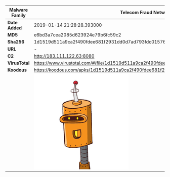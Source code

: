 | Malware Family | Telecom Fraud Network for South Koreans                      |
| -------------- | ------------------------------------------------------------ |
| **Date Added** | 2019-01-14 21:28:28.393000                                                   |
| **MD5**        | e6bd3a7cea2085d623924e79b6fc59c2                             |
| **Sha256**     | 1d1519d511a9ca2f490fdee681f2931dd0d7ad793fdc01576f3ab19869568156 |
| **URL**        | -                                                            |
| **C2**         | http://183.111.122.63:8080 |
| **VirusTotal** | https://www.virustotal.com/#/file/1d1519d511a9ca2f490fdee681f2931dd0d7ad793fdc01576f3ab19869568156/detection |
| **Koodous**    | https://koodous.com/apks/1d1519d511a9ca2f490fdee681f2931dd0d7ad793fdc01576f3ab19869568156 |
|                | ![](../assets/1d1519d511a9ca2f490fdee681f2931dd0d7ad793fdc01576f3ab19869568156.png) |
